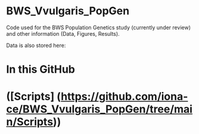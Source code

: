 # BWS_Vvulgaris_PopGen
Code used for the BWS Population Genetics study (currently under review) and other information (Data, Figures, Results). 

Data is also stored here: 

# In this GitHub

# ([Scripts] (https://github.com/iona-ce/BWS_Vvulgaris_PopGen/tree/main/Scripts))

